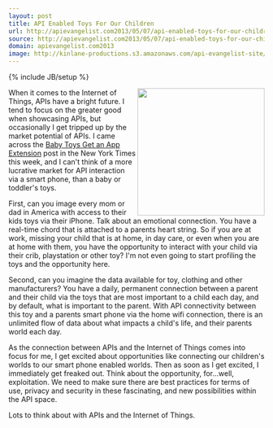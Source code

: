 ```yaml
---
layout: post
title: API Enabled Toys For Our Children
url: http://apievangelist.com2013/05/07/api-enabled-toys-for-our-children/
source: http://apievangelist.com2013/05/07/api-enabled-toys-for-our-children/
domain: apievangelist.com2013
image: http://kinlane-productions.s3.amazonaws.com/api-evangelist-site/blog/fisher-price-internet-enabled-device.png
---
```

{% include JB/setup %}<p>
     <a href="http://www.fisher-price.com/en_US/products/69586" target="_blank"><img src="https://s3.amazonaws.com/kinlane-productions/api-evangelist/fisher-price/fisher-price-internet-enabled-device.png"  width="250" align="right" /></a>
</p>
<p>
     When it comes to the Internet of Things, APIs have a bright future. I tend to focus on the greater good when showcasing APIs, but occasionally I get tripped up by the market potential of APIs. I came across the <a href="http://gadgetwise.blogs.nytimes.com/2013/05/01/baby-toys-get-an-app-extension/">Baby Toys Get an App Extension</a> post in the New York Times this week, and I can't think of a more lucrative market for API interaction via a smart phone, than a baby or toddler's toys.
</p>
<p>
     First, can you image every mom or dad in America with access to their kids toys via their iPhone. Talk about an emotional connection. You have a real-time chord that is attached to a parents heart string. So if you are at work, missing your child that is at home, in day care, or even when you are at home with them, you have the opportunity to interact with your child via their crib, playstation or other toy? I'm not even going to start profiling the toys and the opportunity here.
</p>
<p>
     Second, can you imagine the data available for toy, clothing and other manufacturers? You have a daily, permanent connection between a parent and their child via the toys that are most important to a child each day, and by default, what is important to the parent. With API connectivity between this toy and a parents smart phone via the home wifi connection, there is an unlimited flow of data about what impacts a child's life, and their parents world each day.
</p>
<p>
     As the connection between APIs and the Internet of Things comes into focus for me, I get excited about opportunities like connecting our children's worlds to our smart phone enabled worlds. Then as soon as I get excited, I immediately get freaked out. Think about the opportunity, for…well, exploitation. We need to make sure there are best practices for terms of use, privacy and security in these fascinating, and new possibilities within the API space.
</p>
<p>
     Lots to think about with APIs and the Internet of Things.
</p>
